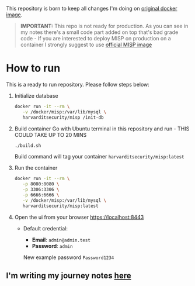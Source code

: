 This repository is born to keep all changes I'm doing on [original docker image](https://github.com/harvard-itsecurity/docker-misp).

> **IMPORTANT:** This repo is not ready for production. As you can see in my notes there's a small code part added on top that's bad grade code - If you are interested to deploy MISP on production on a container I strongly suggest to use [official MISP image](https://github.com/MISP/misp-docker)

# How to run

This is a ready to run repository.
Please follow steps below:

1. Initialize database
   ```bash
   docker run -it --rm \
      -v /docker/misp:/var/lib/mysql \
      harvarditsecurity/misp /init-db
   ```

2. Build container
   Go with Ubuntu terminal in this repository and run - THIS COULD TAKE UP TO 20 MINS
   ```bash
   ./build.sh
   ```
   Build command will tag your container `harvarditsecurity/misp:latest`

3. Run the container
   ```bash
   docker run -it --rm \
      -p 8080:8080 \
      -p 3306:3306 \
      -p 6666:6666 \
      -v /docker/misp:/var/lib/mysql \
      harvarditsecurity/misp:latest
   ```

4. Open the ui from your browser [https://localhost:8443](https://localhost:8443)
   - Default credential:
     - **Email**: `admin@admin.test`
     - **Password**: `admin`
   
     New example password `Password1234`

## I'm writing my journey notes [here](./notes/NOTES.md)